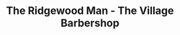 ---
title: "The Ridgewood Man - The Village Barbershop"
url: /ridgewood/the-ridgewood-man-the-village-barbershop/
shop: Friseur
---